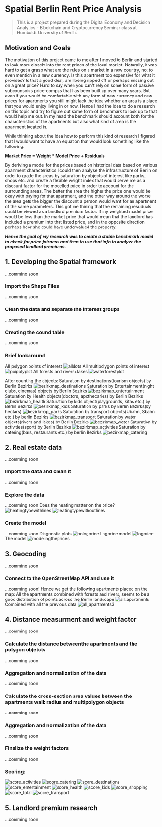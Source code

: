 # Spatial Berlin Rent Price Analysis
> This is a project prepared during the Digital Economy and Decision Analytics - Blockchain and Cryptocurrency Seminar class at Humboldt University of Berlin.

## Motivation and Goals
The motivation of this project came to me after I moved to Berlin and started to look more closely into the rent prices of the local market. Naturally, it was hard to get a grasp what are the rules on a market in a new country, not to even mention in a new currency. Is this apartment too expensive for what it provides? Is that a good deal, am I being ripped off or perhaps missing out on a great price? Hard to say when you can't rely on some form of passive subcounsoius price-compas that has been built up over many years. But even if you would be comfortable with any form of new currency and new prices for apartments you still might lack the idea whether an area is a place that you would enjoy living in or now. Hence I had the idea to do a research on this topic and try to figure out some form of benchmark to look up to that would help me out. In my head the benchmark should account both for the characteristics of the apartments but also what kind of area is the apartment located in. 

While thinking about the idea how to perform this kind of research I figured that I would want to have an equation that would look something like the following:

**Market Price = Weight * Model Price + Residuals**

By deriving a model for the prices based on historical data based on various apartment characteristics I could then analyse the infrastructure of Berlin on order to grade the areas by saturation by objects of interest like parks, shops etc. and create a flexible weight index that would serve me as a discount factor for the modelled price in order to account for the surrounding areas. The better the area the higher the price one would be okay with paying for that apartment, and the other way around the worse the area gets the bigger the discount a person would want for an apartment of the same parameters. This got me thining that the remaining resuduals could be viewed as a landlord premium factor. If my weighted model price would be less than the market price that would mean that the landlord has included a premium into that listed price, and in the opposite direction perhaps heor she could have undervalued the property.

***Hence the goal of my research was to create a stable benchmark model to check for price fairness and then to use that info to analyze the proposed landlord premiums.***

## 1. Developing the Spatial framework 
...comming soon
### Import the Shape Files
...comming soon
### Clean the data and separate the interest groups
...comming soon
### Creating the cound table
...comming soon
### Brief lookaround
All polygon points of interest
![alldots](https://user-images.githubusercontent.com/92677707/153077305-781a0a02-9f68-488d-9d63-9cf31fa536f1.png)
All multipolygon points of interest
![poipolyplot](https://user-images.githubusercontent.com/92677707/153077333-51891ef5-dcd8-4dca-aa14-ddaa1c47db3b.png)
All forests and rivers+lakes
![waterforestplot](https://user-images.githubusercontent.com/92677707/153077497-bbf4098a-9108-4e22-ad96-8a8b4db63b13.png)

After counting the objects:
Saturation by destinations(tourism objects) by Berlin Bezirks
![bezirkmap_destinations](https://user-images.githubusercontent.com/92677707/153076435-437fdc9e-190f-40eb-bc3d-23aaf6b872a2.png)
Saturation by Entertainment(night clubs, cinemas) objects by Berlin Bezirks
![bezirkmap_entertainment](https://user-images.githubusercontent.com/92677707/153076449-566eb288-43d1-4de1-bc63-4f2fdd4866f7.png)
Saturation by Health objects(doctors, apothecaries) by Berlin Bezirks
![bezirkmap_health](https://user-images.githubusercontent.com/92677707/153076465-17f62d5f-e2b4-4d5b-ae91-2481a656ef7b.png)
Saturation by kids object(playgrounds, kitas etc.) by Berlin Bezirks
![bezirkmap_kids](https://user-images.githubusercontent.com/92677707/153076477-0723d3ab-7593-4f57-8c62-95472bf08a46.png)
Saturation by parks by Berlin Bezirks(by hectars)
![bezirkmap_parks](https://user-images.githubusercontent.com/92677707/153076489-ad1c8e8a-c48c-452a-8ac8-408c080d9316.png)
Saturation by transport objects(Ubahn, Sbahn etc.) by berlin Bezirks
![bezirkmap_transport](https://user-images.githubusercontent.com/92677707/153076501-8e47f13d-b06d-4704-b74f-5c47a525282c.png)
Saturation by water objects(rivers and lakes) by Berlin Bezirks
![bezirkmap_water](https://user-images.githubusercontent.com/92677707/153076515-abca3790-4a1a-44c0-807e-771a9deac0d6.png)
Saturation by activities(sport) by Berlin Bezirks
![bezirkmap_activities](https://user-images.githubusercontent.com/92677707/153076411-5f93db9a-dbd1-4229-be4f-f7a6b16d77ef.png)
Saturation by catering(bars, restaurants  etc.) by berlin Bezirks
![bezirkmap_catering](https://user-images.githubusercontent.com/92677707/153076422-af2bb963-fc07-495a-a991-99147e79f266.png)


## 2. Real estate data
...comming soon
### Import the data and clean it
...comming soon
### Explore the data
...comming soon
Does the heating matter on the price?
![heatingtypewithlines](https://user-images.githubusercontent.com/92677707/153077593-5a5e11fa-fc46-4bfc-9585-d9880c675d19.png)
![heatingtypewithoutlines](https://user-images.githubusercontent.com/92677707/153077619-61a0d01b-8ccc-4097-a788-2783cfd4392a.png)


### Create the model
...comming soon
Diagnostic plots
![nologprice](https://user-images.githubusercontent.com/92677707/153077153-3bf835fb-a617-429e-ad0a-c226c01e3606.png)
Logprice model
![logprice](https://user-images.githubusercontent.com/92677707/153077145-dee395bb-748a-4fe1-aefe-415191332968.png)
The model
![modelingtheprices](https://user-images.githubusercontent.com/92677707/153077629-b6d661ff-25b4-46c9-8539-5ed0218beb6f.png)


## 3. Geocoding
...comming soon
### Connect to the OpenStreetMap API and use it
...comming soon!
Hence we get the following apartments placed on the map:
All the apartments combined with forests and rivers, seems to be a good distribution of points across the Berlin landscape
![all_apartments](https://user-images.githubusercontent.com/92677707/153078006-17938c6d-f67d-4459-917a-387feaf40f9b.png)
Combined with all the previous data
![all_apartments3](https://user-images.githubusercontent.com/92677707/153077807-313dfe3b-5996-40de-8160-a430c96a5c10.png)


## 4. Distance measurment and weight factor
...comming soon
### Calculate the distance betweenthe apartments and the polygon objetcts
...comming soon
### Aggregation and normalization of the data
...comming soon
### Calculate the cross-section area values between the apartments walk radius and multipolygon objects
...comming soon
### Aggregation and normalization of the data
...comming soon
### Finalize the weight factors
...comming soon
### Scoring:
![score_activities](https://user-images.githubusercontent.com/92677707/153078168-50e7cad0-f025-42a7-b900-dbec85ceb56b.png)
![score_catering](https://user-images.githubusercontent.com/92677707/153078184-e186ba3b-e7b0-412a-b108-0972d877fc11.png)
![score_destinations](https://user-images.githubusercontent.com/92677707/153078193-a2b39f59-cd9b-4d30-a5c3-bae8d24230f6.png)
![score_entertainment](https://user-images.githubusercontent.com/92677707/153078204-bd8a48d6-e33e-4b58-a322-fd7acf74e88e.png)
![score_health](https://user-images.githubusercontent.com/92677707/153078223-d34d9fa7-3056-4c71-8f5e-dea5983ff0f0.png)
![score_kids](https://user-images.githubusercontent.com/92677707/153078229-bfc4bb88-1332-4847-8e08-820e26d14454.png)
![score_shopping](https://user-images.githubusercontent.com/92677707/153078239-b09b0ab0-23b6-4862-902d-e7198477870d.png)
![score_total](https://user-images.githubusercontent.com/92677707/153078248-a212694f-5177-46c9-a576-7761ed5d201c.png)
![score_transport](https://user-images.githubusercontent.com/92677707/153078258-8fc4099c-dd79-459f-9157-071cb84f65bf.png)


## 5. Landlord premium research
...comming soon
